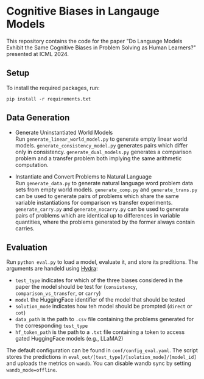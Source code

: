 # Cognitive Biases in Langauge Models
This repository contains the code for the paper "Do Language Models Exhibit the Same Cognitive Biases in Problem Solving as Human Learners?" presented at ICML 2024.

## Setup
To install the required packages, run:

``pip install -r requirements.txt``

## Data Generation

- Generate Uninstantiated World Models </br>
Run `generate_linear_world_model.py` to generate empty linear world models. `generate_consistency_model.py` generates pairs which differ only in consistency. `generate_dual_models.py` generates a comparison problem and a transfer problem both implying the same arithmetic computation. 

- Instantiate and Convert Problems to Natural Language </br>
Run `generate_data.py` to generate natural language word problem data sets from empty world models. `generate_comp.py` and `generate_trans.py` can be used to generate pairs of problems which share the same variable instantiations for comparison vs transfer experiments. `generate_carry.py` and `generate_nocarry.py` can be used to generate pairs of problems which are identical up to differences in variable quantities, where the problems generated by the former always contain carries. 

## Evaluation 

Run `python eval.py` to load a model, evaluate it, and store its preditions. The arguments are handeld using [Hydra](https://hydra.cc/):
- `test_type` indicates for which of the three biases considered in the paper the model should be test for (`consistency`, `comparison_vs_transfer`, or `carry`) 
- `model` the HuggingFace identifier of the model that should be tested
- `solution_mode` indicates how teh model should be prompted (`direct` or `cot`)
- `data_path` is the path to `.csv` file containing the problems generated for the corresponding `test_type`
- `hf_token_path` is the path to a `.txt` file containing a token to access gated HuggingFace models (e.g., LLaMA2)

The default configuration can be found in `conf/config_eval.yaml`. The script stores the predictions in `eval_out/[test_type]/[solution_mode]/[model_id]` and uploads the metrics on `wandb`. You can disable wandb sync by setting `wandb_mode=offline`.





